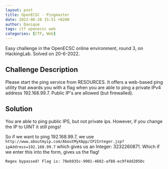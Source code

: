 ```yaml
---
layout: post
title: OpenECSC - Pingmaster
date: 2022-06-20 15:51 +0200
author: Danique
tags: ctf openecsc web
categories: [CTF, Web]
---
```

Easy challenge in the OpenECSC online environment, round 3, on HackingLab. Solved on 20-6-2022.

## Challenge Description
Please start the ping service from RESOURCES. It offers a web-based ping utility that awards you with a flag when you are able to ping a private IPv4 address 192.168.99.7. Public IP's are allowed (but firewalled).

## Solution
You are able to ping public IPS, but not private ips. However, if you change the IP to UINT it still pings!

So if we want to ping 192.168.99.7, we use `http://www.aboutmyip.com/AboutMyXApp/IP2Integer.jsp?ipAddress=192.168.99.7` which gives us an Integer: 3232260871.
Which if we enter this into the form, gives us the flag!
```
Regex bypassed! Flag is: 78eb935c-9901-4602-af88-ec9f4dd2050c
```
